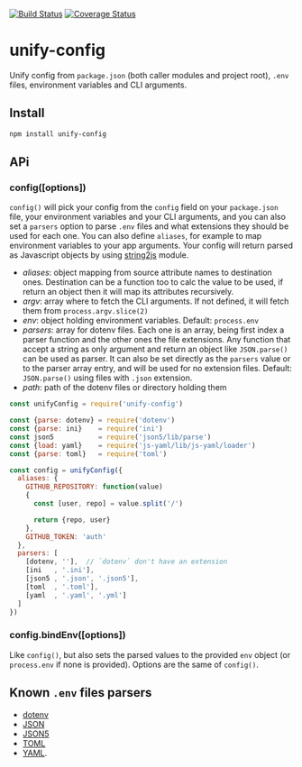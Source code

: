 [![Build Status](https://travis-ci.org/UnifyMe/config.svg?branch=master)](https://travis-ci.org/UnifyMe/config)
[![Coverage Status](https://coveralls.io/repos/github/UnifyMe/config/badge.svg?branch=master)](https://coveralls.io/github/UnifyMe/config?branch=master)

# unify-config
Unify config from `package.json` (both caller modules and project root), `.env`
files, environment variables and CLI arguments.

## Install

```sh
npm install unify-config
```

## APi

### config([options])

`config()` will pick your config from the `config` field on your `package.json`
file, your environment variables and your CLI arguments, and you can also set a
`parsers` option to parse `.env` files and what extensions they should be used
for each one. You can also define `aliases`, for example to map environment
variables to your app arguments. Your config will return parsed as Javascript
objects by using [string2js](https://github.com/piranna/string2js) module.

- *aliases*: object mapping from source attribute names to destination ones.
  Destination can be a function too to calc the value to be used, if return an
  object then it will map its attributes recursively.
- *argv*: array where to fetch the CLI arguments. If not defined, it will fetch
  them from `process.argv.slice(2)`
- *env*: object holding environment variables. Default: `process.env`
- *parsers*: array for dotenv files. Each one is an array, being first index a
  parser function and the other ones the file extensions. Any function that
  accept a string as only argument and return an object like `JSON.parse()` can
  be used as parser. It can also be set directly as the `parsers` value or to
  the parser array entry, and will be used for no extension files. Default:
  `JSON.parse()` using files with `.json` extension.
- *path*: path of the dotenv files or directory holding them

```js
const unifyConfig = require('unify-config')

const {parse: dotenv} = require('dotenv')
const {parse: ini}    = require('ini')
const json5           = require('json5/lib/parse')
const {load: yaml}    = require('js-yaml/lib/js-yaml/loader')
const {parse: toml}   = require('toml')

const config = unifyConfig({
  aliases: {
    GITHUB_REPOSITORY: function(value)
    {
      const [user, repo] = value.split('/')

      return {repo, user}
    },
    GITHUB_TOKEN: 'auth'
  },
  parsers: [
    [dotenv, ''],  // `dotenv` don't have an extension
    [ini   , '.ini'],
    [json5 , '.json', '.json5'],
    [toml  , '.toml'],
    [yaml  , '.yaml', '.yml']
  ]
})
```

### config.bindEnv([options])

Like `config()`, but also sets the parsed values to the provided `env` object
(or `process.env` if none is provided). Options are the same of `config()`.

## Known `.env` files parsers

- [dotenv](https://github.com/motdotla/dotenv)
- [JSON](https://www.json.org/)
- [JSON5](https://json5.org/)
- [TOML](https://github.com/toml-lang/toml)
- [YAML](http://yaml.org/).
